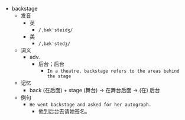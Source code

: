 - backstage
  - 发音
    - 英
      - `/ˌbæk'steidʒ/`
    - 美
      - `/,bæk'stedʒ/`
  - 词义
    - adv.
      - 后台；后台
        - `In a theatre, backstage refers to the areas behind the stage`
  - 记忆
    - back (在后面) + stage (舞台) → 在舞台后面 → (在) 后台
  - 例句
    - `He went backstage and asked for her autograph.`
      - 他到后台去请她签名。

